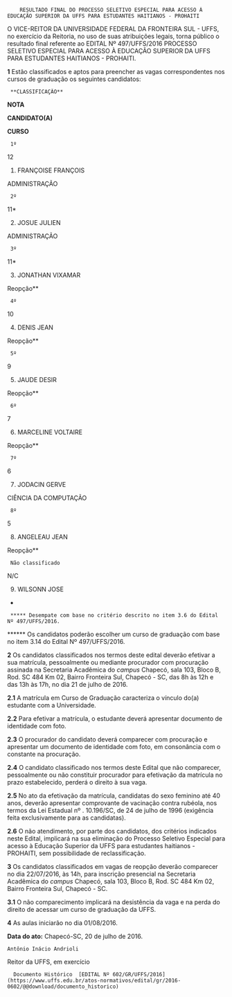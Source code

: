         RESULTADO FINAL DO PROCESSO SELETIVO ESPECIAL PARA ACESSO À EDUCAÇÃO SUPERIOR DA UFFS PARA ESTUDANTES HAITIANOS - PROHAITI  

O VICE-REITOR DA UNIVERSIDADE FEDERAL DA FRONTEIRA SUL - UFFS, no exercício da Reitoria, no uso de suas atribuições legais, torna público o resultado final referente ao EDITAL Nº 497/UFFS/2016 PROCESSO SELETIVO ESPECIAL PARA ACESSO À EDUCAÇÃO SUPERIOR DA UFFS PARA ESTUDANTES HAITIANOS - PROHAITI.

 **1** Estão classificados e aptos para preencher as vagas correspondentes nos cursos de graduação os seguintes candidatos:

     **CLASSIFICAÇÃO**

   **NOTA**

   **CANDIDATO(A)**

   **CURSO**

     1º

   12

   1. FRANÇOISE FRANÇOIS

   ADMINISTRAÇÃO

     2º

   11*

   2. JOSUE JULIEN

   ADMINISTRAÇÃO

     3º

   11*

   3. JONATHAN VIXAMAR

   Reopção**

     4º

   10

   4. DENIS JEAN

   Reopção**

     5º

   9

   5. JAUDE DESIR

   Reopção**

     6º

   7

   6. MARCELINE VOLTAIRE

   Reopção**

     7º

   6

   7. JODACIN GERVE

   CIÊNCIA DA COMPUTAÇÃO

     8º

   5

   8. ANGELEAU JEAN

   Reopção**

     Não classificado

   N/C

   9. WILSONN JOSE

   -

     ***** Desempate com base no critério descrito no item 3.6 do Edital Nº 497/UFFS/2016.

 ****** Os candidatos poderão escolher um curso de graduação com base no item 3.14 do Edital Nº 497/UFFS/2016.

 **2** Os candidatos classificados nos termos deste edital deverão efetivar a sua matrícula, pessoalmente ou mediante procurador com procuração assinada na Secretaria Acadêmica do *campus* Chapecó, sala 103, Bloco B, Rod. SC 484 Km 02, Bairro Fronteira Sul, Chapecó - SC, das 8h às 12h e das 13h às 17h, no dia 21 de julho de 2016.

 **2.1** A matrícula em Curso de Graduação caracteriza o vínculo do(a) estudante com a Universidade.

 **2.2** Para efetivar a matrícula, o estudante deverá apresentar documento de identidade com foto.

 **2.3** O procurador do candidato deverá comparecer com procuração e apresentar um documento de identidade com foto, em consonância com o constante na procuração.

 **2.4** O candidato classificado nos termos deste Edital que não comparecer, pessoalmente ou não constituir procurador para efetivação da matrícula no prazo estabelecido, perderá o direito à sua vaga.

 **2.5** No ato da efetivação da matrícula, candidatas do sexo feminino até 40 anos, deverão apresentar comprovante de vacinação contra rubéola, nos termos da Lei Estadual nº . 10.196/SC, de 24 de julho de 1996 (exigência feita exclusivamente para as candidatas).

 **2.6** O não atendimento, por parte dos candidatos, dos critérios indicados neste Edital, implicará na sua eliminação do Processo Seletivo Especial para acesso à Educação Superior da UFFS para estudantes haitianos - PROHAITI, sem possibilidade de reclassificação.

 **3** Os candidatos classificados em vagas de reopção deverão comparecer no dia 22/07/2016, às 14h, para inscrição presencial na Secretaria Acadêmica do *campus* Chapecó, sala 103, Bloco B, Rod. SC 484 Km 02, Bairro Fronteira Sul, Chapecó - SC.

 **3.1** O não comparecimento implicará na desistência da vaga e na perda do direito de acessar um curso de graduação da UFFS.

 **4** As aulas iniciarão no dia 01/08/2016.

  

   **Data do ato:** Chapecó-SC, 20 de julho de 2016.   
 

    Antônio Inácio Andrioli   
 Reitor da UFFS, em exercício 

      Documento Histórico  [EDITAL Nº 602/GR/UFFS/2016](https://www.uffs.edu.br/atos-normativos/edital/gr/2016-0602/@@download/documento_historico)     
      